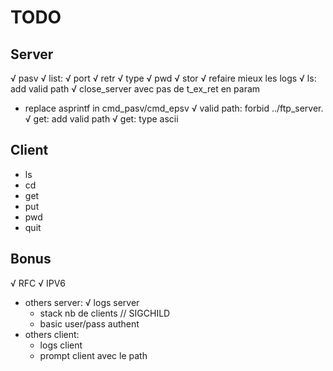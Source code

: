 # TODO

## Server
√ pasv
√ list:
√ port
√ retr
√ type
√ pwd
√ stor
√ refaire mieux les logs
√ ls:  add valid path
√ close_server avec pas de t_ex_ret en param
- replace asprintf in cmd_pasv/cmd_epsv
√ valid path: forbid ../ftp_server.
√ get: add valid path
√ get: type ascii

## Client
- ls
- cd
- get
- put
- pwd
- quit

## Bonus
√ RFC
√ IPV6
- others server:
	√ logs server
	- stack nb de clients // SIGCHILD
	- basic user/pass authent
- others client:
	- logs client
	- prompt client avec le path

